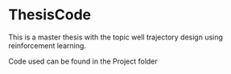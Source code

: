 
# ThesisCode

This is a master thesis with the topic well trajectory design using reinforcement learning. 

Code used can be found in the Project folder

